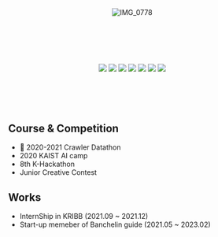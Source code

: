 <div align="center" style="margin-top : 100px; margin-bottom : 100px;">

  
  <br/><br/><br/>
  

![IMG_0778](https://user-images.githubusercontent.com/26926966/139360188-3bda0c92-7ca9-42da-bf98-8b2539955df8.gif)


  <div><br/><br/><br/><br/>
</div>
  
<img src="https://img.shields.io/badge/Bash-4EAA25?style=flat-square&logo=GNUBash&logoColor=white"/> <img src="https://img.shields.io/badge/Nodejs-339933?style=flat-square&logo=Node.js&logoColor=white"/> <img src="https://img.shields.io/badge/React-Native-61DAFB?style=flat-square&logo=React&logoColor=white"/> <img src="https://img.shields.io/badge/Java-007396?style=flat-square&logo=Java&logoColor=white"/> <img src="https://img.shields.io/badge/C++-00599C?style=flat-square&logo=C++&logoColor=white"/> <img src="https://img.shields.io/badge/Python-3776AB?style=flat-square&logo=Python&logoColor=white"/> <img src="https://img.shields.io/badge/CMake-064F8C?style=flat-square&logo=CMake&logoColor=white"/>
</div>

## Course & Competition
- 🥇 2020-2021 Crawler Datathon
- 2020 KAIST AI camp
- 8th K-Hackathon
- Junior Creative Contest

## Works
* InternShip in KRIBB (2021.09 ~ 2021.12)
* Start-up memeber of Banchelin guide (2021.05 ~ 2023.02)

<!--
#  Project manger in Banchelin (2021.05~)
  * [📱 App store](https://apps.apple.com/kr/app/%EB%B0%A9%EC%8A%90%EB%9E%AD%EA%B0%80%EC%9D%B4%EB%93%9C/id1594068890)
  * [🤖 Google play store](https://play.google.com/store/search?q=방슐랭가이드&c=apps)
--?
- - -


<!--
**can019/can019** is a ✨ _special_ ✨ repository because its `README.md` (this file) appears on your GitHub profile.

  * https://www.kobic.re.kr/rdap/
  * https://www.kobic.re.kr/bioexpress/video_view?video_id=B0z3rH4y0qQ

Here are some ideas to get you started:

- 🔭 I’m currently working on ...
- 🌱 I’m currently learning ...
- 👯 I’m looking to collaborate on ...
- 🤔 I’m looking for help with ...
- 💬 Ask me about ...
- 📫 How to reach me: ...
- 😄 Pronouns: ...
- ⚡ Fun fact: ...
-->
